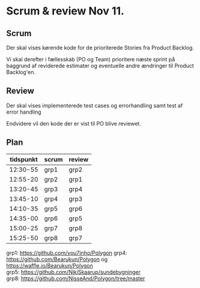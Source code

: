 # Scrum & review Nov 11.

## Scrum
Der skal vises kørende kode for de prioriterede Stories fra Product Backlog. 

Vi skal derefter i fællesskab (PO og Team) prioritere næste sprint på baggrund af reviderede estimater og eventuelle andre ændringer til Product Backlog'en.

## Review
Der skal vises implementerede test cases og errorhandling samt test af error handling

Endvidere vil den kode der er vist til PO blive reviewet.

## Plan 

 tidspunkt | scrum | review 
-----------|-------|--------
 12:30-55  | grp1  | grp2    
 12:55-20  | grp2  | grp1
 13:20-45  | grp3  | grp4
 13:45-10  | grp4  | grp3
 14:10-35  | grp5  | grp6
 14:35-00  | grp6  | grp5
 15:00-25  | grp7  | grp8
 15:25-50  | grp8  | grp7

grp1: https://github.com/you7inho/Polygon
grp4: https://github.com/Bearukun/Polygon og https://waffle.io/Bearukun/Polygon  
grp5: https://github.com/NikiSkaarup/sundebygninger  
grp8: https://github.com/NisseAnd/Polygon/tree/master  

